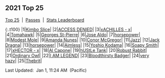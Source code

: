 
## 2021 Top 25

<p><a href="https://tankpit-analytics.github.io/t25-2021">Top 25</a>&nbsp;&nbsp;|&nbsp;&nbsp;<a href="https://tankpit-analytics.github.io/t25-2021-passes">Passes</a>&nbsp;&nbsp;|&nbsp;&nbsp;<a href="https://tankpit-analytics.github.io/stats-2021">Stats Leaderboard</a></p>

{:.t100}
|1|<a target="_blank" href="https://tankpit.com/tank_profile/?tank_id=79088"><span class="orange">Kimbo Slice</span><span class="awards-container"><span class="awards-sprite a0-3"></span></span></a>|
|2|<a target="_blank" href="https://tankpit.com/tank_profile/?tank_id=79087"><span class="blue">ACCESS DENIED</span><span class="awards-container"><span class="awards-sprite a0-3"></span></span></a>|
|3|<a target="_blank" href="https://tankpit.com/tank_profile/?tank_id=79125"><span class="blue">xACHILLES - x</span><span class="awards-container"><span class="awards-sprite a0-1"></span></span></a>|
|4|<a target="_blank" href="https://tankpit.com/tank_profile/?tank_id=79089"><span class="blue">Tomahawk</span><span class="awards-container"><span class="awards-sprite a0-2"></span></span></a>|
|5|<a target="_blank" href="https://tankpit.com/tank_profile/?tank_id=79121"><span class="orange">Georges St-Pierre</span><span class="awards-container"></span></a>|
|6|<a target="_blank" href="https://tankpit.com/tank_profile/?tank_id=79128"><span class="orange">Jose Aldo</span><span class="awards-container"></span></a>|
|7|<a target="_blank" href="https://tankpit.com/tank_profile/?tank_id=79123"><span class="red">horsepower</span><span class="awards-container"><span class="awards-sprite a0-3"></span></span></a>|
|8|<a target="_blank" href="https://tankpit.com/tank_profile/?tank_id=79120"><span class="purple">Modest Mole</span><span class="awards-container"><span class="awards-sprite a0-3"></span></span></a>|
|9|<a target="_blank" href="https://tankpit.com/tank_profile/?tank_id=79094"><span class="orange">Amanda Nunes</span><span class="awards-container"><span class="awards-sprite a0-1"></span></span></a>|
|10|<a target="_blank" href="https://tankpit.com/tank_profile/?tank_id=79091"><span class="orange">Conor McGregor</span><span class="awards-container"><span class="awards-sprite a0-1"></span></span></a>|
|11|<a target="_blank" href="https://tankpit.com/tank_profile/?tank_id=79083"><span class="blue">Jazz</span><span class="awards-container"><span class="awards-sprite a0-3"></span></span></a>|
|12|<a target="_blank" href="https://tankpit.com/tank_profile/?tank_id=79103"><span class="orange">Jack Dragna</span><span class="awards-container"><span class="awards-sprite a0-2"></span></span></a>|
|13|<a target="_blank" href="https://tankpit.com/tank_profile/?tank_id=79084"><span class="red">horsepower</span><span class="awards-container"></span></a>|
|14|<a target="_blank" href="https://tankpit.com/tank_profile/?tank_id=79104"><span class="blue">Aimless</span><span class="awards-container"></span></a>|
|15|<a target="_blank" href="https://tankpit.com/tank_profile/?tank_id=79156"><span class="orange">Yoshio Kodama</span><span class="awards-container"></span></a>|
|16|<a target="_blank" href="https://tankpit.com/tank_profile/?tank_id=79134"><span class="orange">Soapy Smith</span><span class="awards-container"></span></a>|
|17|<a target="_blank" href="https://tankpit.com/tank_profile/?tank_id=79100"><span class="blue">xHECTOR - x</span><span class="awards-container"></span></a>|
|18|<a target="_blank" href="https://tankpit.com/tank_profile/?tank_id=79166"><span class="orange">Al Capone</span><span class="awards-container"></span></a>|
|19|<a target="_blank" href="https://tankpit.com/tank_profile/?tank_id=79096"><span class="blue">hUStLe Tank</span><span class="awards-container"></span></a>|
|20|<a target="_blank" href="https://tankpit.com/tank_profile/?tank_id=79153"><span class="purple">Robust Rabbit</span><span class="awards-container"><span class="awards-sprite a0-1"></span></span></a>|
|21|<a target="_blank" href="https://tankpit.com/tank_profile/?tank_id=79158"><span class="purple">Ordinary Owl</span><span class="awards-container"></span></a>|
|22|<a target="_blank" href="https://tankpit.com/tank_profile/?tank_id=79159"><span class="orange">I AM LEGEND</span><span class="awards-container"></span></a>|
|23|<a target="_blank" href="https://tankpit.com/tank_profile/?tank_id=79130"><span class="purple">Bloodthirsty Badger</span><span class="awards-container"></span></a>|
|24|<a target="_blank" href="https://tankpit.com/tank_profile/?tank_id=79149"><span class="purple">very hazy</span><span class="awards-container"></span></a>|
|25|<a target="_blank" href="https://tankpit.com/tank_profile/?tank_id=79157"><span class="orange">Thebrit</span><span class="awards-container"></span></a>|


<p class="last_updated"><span class="last_updated">Last Updated:&nbsp;&nbsp;Jan 1, 11:24 AM&nbsp;&nbsp;(Pacific)</span></p>

